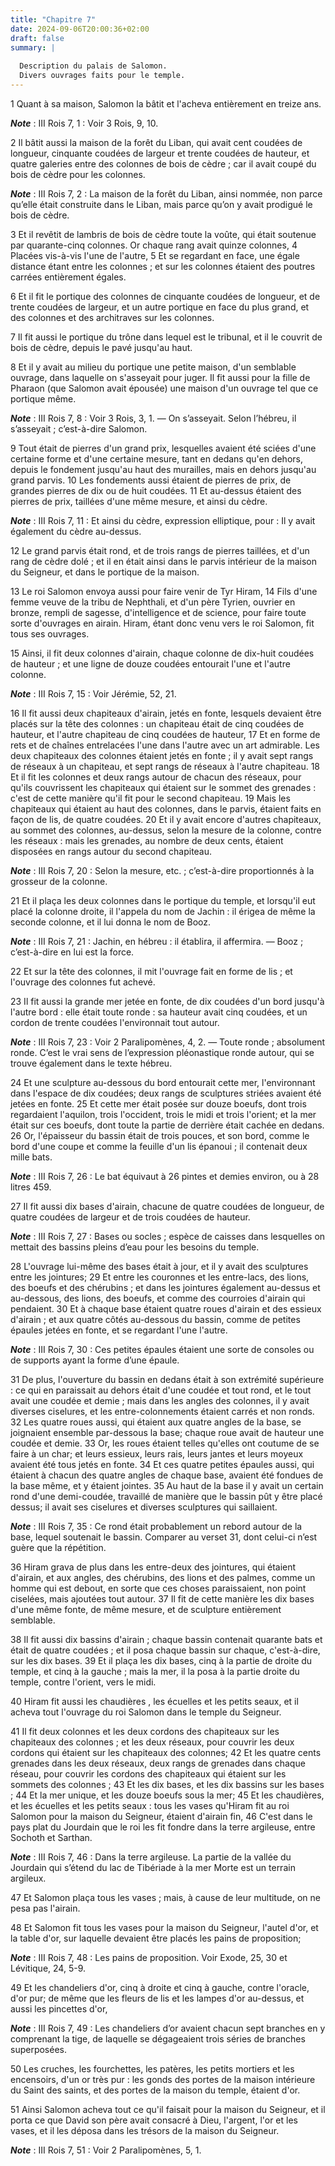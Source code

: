 ```yaml
---
title: "Chapitre 7"
date: 2024-09-06T20:00:36+02:00
draft: false
summary: |
  
  Description du palais de Salomon.
  Divers ouvrages faits pour le temple.
---
```



1 Quant à sa maison, Salomon la bâtit et l'acheva entièrement en treize ans.

***Note*** :  III Rois 7, 1 : Voir 3 Rois, 9, 10.


2 Il bâtit aussi la maison de la forêt du Liban, qui avait cent coudées de longueur, cinquante coudées de largeur et trente coudées de hauteur, et quatre galeries entre des colonnes de bois de cèdre ; car il avait coupé du bois de cèdre pour les colonnes.

***Note*** :  III Rois 7, 2 : La maison de la forêt du Liban, ainsi nommée, non parce qu’elle était construite dans le Liban, mais parce qu’on y avait prodigué le bois de cèdre.

3 Et il revêtit de lambris de bois de cèdre toute la voûte, qui était soutenue par quarante-cinq colonnes. Or chaque rang avait quinze colonnes, 4 Placées vis-à-vis l'une de l'autre, 5 Et se regardant en face, une égale distance étant entre les colonnes ; et sur les colonnes étaient des poutres carrées entièrement égales.


6 Et il fit le portique des colonnes de cinquante coudées de longueur, et de trente coudées de largeur, et un autre portique en face du plus grand, et des colonnes et des architraves sur les colonnes.


7 Il fit aussi le portique du trône dans lequel est le tribunal, et il le couvrit de bois de cèdre, depuis le pavé jusqu'au haut.


8 Et il y avait au milieu du portique une petite maison, d'un semblable ouvrage, dans laquelle on s'asseyait pour juger. Il fit aussi pour la fille de Pharaon (que Salomon avait épousée) une maison d'un ouvrage tel que ce portique même.

***Note*** :  III Rois 7, 8 : Voir 3 Rois, 3, 1. ― On s’asseyait. Selon l’hébreu, il s’asseyait ; c’est-à-dire Salomon.


9 Tout était de pierres d'un grand prix, lesquelles avaient été sciées d'une certaine forme et d'une certaine mesure, tant en dedans qu'en dehors, depuis le fondement jusqu'au haut des murailles, mais en dehors jusqu'au grand parvis. 10 Les fondements aussi étaient de pierres de prix, de grandes pierres de dix ou de huit coudées. 11 Et au-dessus étaient des pierres de prix, taillées d'une même mesure, et ainsi du cèdre.

***Note*** :  III Rois 7, 11 : Et ainsi du cèdre, expression elliptique, pour : Il y avait également du cèdre au-dessus.

12 Le grand parvis était rond, et de trois rangs de pierres taillées, et d'un rang de cèdre dolé ; et il en était ainsi dans le parvis intérieur de la maison du Seigneur, et dans le portique de la maison.


13 Le roi Salomon envoya aussi pour faire venir de Tyr Hiram, 14 Fils d'une femme veuve de la tribu de Nephthali, et d'un père Tyrien, ouvrier en bronze, rempli de sagesse, d'intelligence et de science, pour faire toute sorte d'ouvrages en airain. Hiram, étant donc venu vers le roi Salomon, fit tous ses ouvrages.


15 Ainsi, il fit deux colonnes d'airain, chaque colonne de dix-huit coudées de hauteur ; et une ligne de douze coudées entourait l'une et l'autre colonne.

***Note*** :  III Rois 7, 15 : Voir Jérémie, 52, 21.

16 Il fit aussi deux chapiteaux d'airain, jetés en fonte, lesquels devaient être placés sur la tête des colonnes : un chapiteau était de cinq coudées de hauteur, et l'autre chapiteau de cinq coudées de hauteur, 17 Et en forme de rets et de chaînes entrelacées l'une dans l'autre avec un art admirable. Les deux chapiteaux des colonnes étaient jetés en fonte ; il y avait sept rangs de réseaux à un chapiteau, et sept rangs de réseaux à l'autre chapiteau. 18 Et il fit les colonnes et deux rangs autour de chacun des réseaux, pour qu'ils couvrissent les chapiteaux qui étaient sur le sommet des grenades : c'est de cette manière qu'il fit pour le second chapiteau. 19 Mais les chapiteaux qui étaient au haut des colonnes, dans le parvis, étaient faits en façon de lis, de quatre coudées. 20 Et il y avait encore d'autres chapiteaux, au sommet des colonnes, au-dessus, selon la mesure de la colonne, contre les réseaux : mais les grenades, au nombre de deux cents, étaient disposées en rangs autour du second chapiteau.

***Note*** :  III Rois 7, 20 : Selon la mesure, etc. ; c’est-à-dire proportionnés à la grosseur de la colonne.

21 Et il plaça les deux colonnes dans le portique du temple, et lorsqu'il eut placé la colonne droite, il l'appela du nom de Jachin : il érigea de même la seconde colonne, et il lui donna le nom de Booz.

***Note*** :  III Rois 7, 21 : Jachin, en hébreu : il établira, il affermira. ― Booz ; c’est-à-dire en lui est la force.

22 Et sur la tête des colonnes, il mit l'ouvrage fait en forme de lis ; et l'ouvrage des colonnes fut achevé.


23 Il fit aussi la grande mer jetée en fonte, de dix coudées d'un bord jusqu'à l'autre bord : elle était toute ronde : sa hauteur avait cinq coudées, et un cordon de trente coudées l'environnait tout autour.

***Note*** :  III Rois 7, 23 : Voir 2 Paralipomènes, 4, 2. ― Toute ronde ; absolument ronde. C’est le vrai sens de l’expression pléonastique ronde autour, qui se trouve également dans le texte hébreu.

24 Et une sculpture au-dessous du bord entourait cette mer, l'environnant dans l'espace de dix coudées; deux rangs de sculptures striées avaient été jetées en fonte. 25 Et cette mer était posée sur douze boeufs, dont trois regardaient l'aquilon, trois l'occident, trois le midi et trois l'orient; et la mer était sur ces boeufs, dont toute la partie de derrière était cachée en dedans. 26 Or, l'épaisseur du bassin était de trois pouces, et son bord, comme le bord d'une coupe et comme la feuille d'un lis épanoui ; il contenait deux mille bats.

***Note*** :  III Rois 7, 26 : Le bat équivaut à 26 pintes et demies environ, ou à 28 litres 459.


27 Il fit aussi dix bases d'airain, chacune de quatre coudées de longueur, de quatre coudées de largeur et de trois coudées de hauteur.

***Note*** :  III Rois 7, 27 : Bases ou socles ; espèce de caisses dans lesquelles on mettait des bassins pleins d’eau pour les besoins du temple.

28 L'ouvrage lui-même des bases était à jour, et il y avait des sculptures entre les jointures; 29 Et entre les couronnes et les entre-lacs, des lions, des boeufs et des chérubins ; et dans les jointures également au-dessus et au-dessous, des lions, des boeufs, et comme des courroies d'airain qui pendaient. 30 Et à chaque base étaient quatre roues d'airain et des essieux d'airain ; et aux quatre côtés au-dessous du bassin, comme de petites épaules jetées en fonte, et se regardant l'une l'autre.

***Note*** :  III Rois 7, 30 : Ces petites épaules étaient une sorte de consoles ou de supports ayant la forme d’une épaule.

31 De plus, l'ouverture du bassin en dedans était à son extrémité supérieure : ce qui en paraissait au dehors était d'une coudée et tout rond, et le tout avait une coudée et demie ; mais dans les angles des colonnes, il y avait diverses ciselures, et les entre-colonnements étaient carrés et non ronds. 32 Les quatre roues aussi, qui étaient aux quatre angles de la base, se joignaient ensemble par-dessous la base; chaque roue avait de hauteur une coudée et demie. 33 Or, les roues étaient telles qu'elles ont coutume de se faire à un char; et leurs essieux, leurs rais, leurs jantes et leurs moyeux avaient été tous jetés en fonte. 34 Et ces quatre petites épaules aussi, qui étaient à chacun des quatre angles de chaque base, avaient été fondues de la base même, et y étaient jointes. 35 Au haut de la base il y avait un certain rond d'une demi-coudée, travaillé de manière que le bassin pût y être placé dessus; il avait ses ciselures et diverses sculptures qui saillaient.

***Note*** :  III Rois 7, 35 : Ce rond était probablement un rebord autour de la base, lequel soutenait le bassin. Comparer au verset 31, dont celui-ci n’est guère que la répétition.

36 Hiram grava de plus dans les entre-deux des jointures, qui étaient d'airain, et aux angles, des chérubins, des lions et des palmes, comme un homme qui est debout, en sorte que ces choses paraissaient, non point ciselées, mais ajoutées tout autour. 37 Il fit de cette manière les dix bases d'une même fonte, de même mesure, et de sculpture entièrement semblable.


38 Il fit aussi dix bassins d'airain ; chaque bassin contenait quarante bats et était de quatre coudées ; et il posa chaque bassin sur chaque, c'est-à-dire, sur les dix bases. 39 Et il plaça les dix bases, cinq à la partie de droite du temple, et cinq à la gauche ; mais la mer, il la posa à la partie droite du temple, contre l'orient, vers le midi.


40 Hiram fit aussi les chaudières , les écuelles et les petits seaux, et il acheva tout l'ouvrage du roi Salomon dans le temple du Seigneur.


41 Il fit deux colonnes et les deux cordons des chapiteaux sur les chapiteaux des colonnes ; et les deux réseaux, pour couvrir les deux cordons qui étaient sur les chapiteaux des colonnes; 42 Et les quatre cents grenades dans les deux réseaux, deux rangs de grenades dans chaque réseau, pour couvrir les cordons des chapiteaux qui étaient sur les sommets des colonnes ; 43 Et les dix bases, et les dix bassins sur les bases ; 44 Et la mer unique, et les douze boeufs sous la mer; 45 Et les chaudières, et les écuelles et les petits seaux : tous les vases qu'Hiram fit au roi Salomon pour la maison du Seigneur, étaient d'airain fin, 46 C'est dans le pays plat du Jourdain que le roi les fit fondre dans la terre argileuse, entre Sochoth et Sarthan.

***Note*** :  III Rois 7, 46 : Dans la terre argileuse. La partie de la vallée du Jourdain qui s’étend du lac de Tibériade à la mer Morte est un terrain argileux.

47 Et Salomon plaça tous les vases ; mais, à cause de leur multitude, on ne pesa pas l'airain.


48 Et Salomon fit tous les vases pour la maison du Seigneur, l'autel d'or, et la table d'or, sur laquelle devaient être placés les pains de proposition;

***Note*** :  III Rois 7, 48 : Les pains de proposition. Voir Exode, 25, 30 et Lévitique, 24, 5-9.

49 Et les chandeliers d'or, cinq à droite et cinq à gauche, contre l'oracle, d'or pur; de même que les fleurs de lis et les lampes d'or au-dessus, et aussi les pincettes d'or,

***Note*** :  III Rois 7, 49 : Les chandeliers d’or avaient chacun sept branches en y comprenant la tige, de laquelle se dégageaient trois séries de branches superposées.

50 Les cruches, les fourchettes, les patères, les petits mortiers et les encensoirs, d'un or très pur : les gonds des portes de la maison intérieure du Saint des saints, et des portes de la maison du temple, étaient d'or.


51 Ainsi Salomon acheva tout ce qu'il faisait pour la maison du Seigneur, et il porta ce que David son père avait consacré à Dieu, l'argent, l'or et les vases, et il les déposa dans les trésors de la maison du Seigneur.

***Note*** :  III Rois 7, 51 : Voir 2 Paralipomènes, 5, 1.

